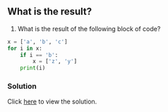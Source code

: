 ## What is the result?

1. What is the result of the following block of code?

```python
x = ['a', 'b', 'c']
for i in x:
    if i == 'b':
        x = ['z', 'y']
    print(i)
```

### Solution

Click [here](solutions/lists/what_is_the_result_lvl_1.md) to view the solution.
